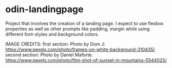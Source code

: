 # odin-landingpage
Project that involves the creation of a landing page. I expect to use flexbox properties as well as other prompts like padding, margin while using different font-styles and background colors. 

IMAGE CREDITS:
first section: Photo by Dom J: https://www.pexels.com/photo/frames-on-white-background-310435/
second section: Photo by Daniel Maforte: https://www.pexels.com/photo/film-shot-of-sunset-in-mountains-5544025/
